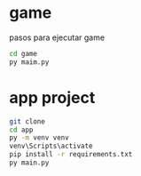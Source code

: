 # game
pasos para ejecutar game
```sh
cd game
py maim.py
```
# app project

```sh
git clone
cd app
py -m venv venv
venv\Scripts\activate
pip install -r requirements.txt
py main.py

```